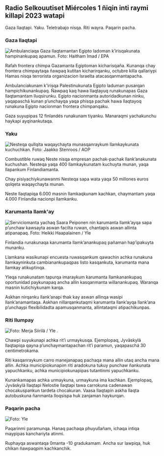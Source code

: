 ## Radio Selkouutiset Miércoles 1 ñiqin inti raymi killapi 2023 watapi

Gaza llaqtapi. Yaku. Teletrabajo nisqa. Riti wayra. Paqarin pacha.

### Gaza llaqtapi

![Ambulanciaqa Gaza llaqtamantan Egipto ladoman k’irisqakunata hampinankupaq apamun. Foto: Haitham Imad / EPA](https://qu.willakuykunapi.q_auto:eco/f_auto/fl_perdida/v1698852282/39-1194530654258b7aaf7a)

Rafah frontera chimpa Gazamanta Egiptoman kicharisqaña. Kunanqa chay frontera chimpaytaqa ñawpaq kutitan kicharirqanku, octubre killa qallariypi Hamas nisqa terrorista organizacion Israelta atacasqanmantapacha.

Ambulanciakunam k'irisqa Palestinukunata Egipto laduman pusarqan hampichikunankupaq. Ñawpaq kaq hawa llaqtayuq runakunapas Gaza llaqtamantam lluqsirunku. Egipto nacionmanta autoridadkunan ninku, yaqapaschá kunan p’unchayqa yaqa phisqa pachak hawa llaqtayoq runakuna Egipto nacionman frontera chimpanqaku.

Gaza suyupipas 12 finlandés runakunam tiyanku. Manaraqmi yachakunchu haykapi ayqinankutaqa.

### Yaku

![Nesteqa qullqita waqaychayta munasqanraykum llamkaykunata kuchuchkan. Foto: Jaakko Stenroos / AOP](https://qu.willakuykunapi.q_auto:eco/f_auto/fl_perdida/v1698838481/39-1191437653a0928a0b5b)

Combustible ruwaq Neste nisqa empresan pachak-pachak llank’anakunata kuchushan. Nesteqa yaqa 400 llamkaykunatam kuchuyta munan, yaqa llapankum Finlandiamanta.

Chay pisiyachiykunawanmi Nesteqa sapa wata yaqa 50 millones euros qolqeta waqaychayta munan.

Neste llaqtapiqa 6.000 masnin llamkaqkunam kachkan, chaymantam yaqa 4.000 Finlandia nacionpi llamkanku.

### Karumanta llamk'ay

![Serviciomanta yachaq Saara Peiponen nin karumanta llamk’ayqa sapa p’unchaw kawsayta aswan facilta ruwan, chantapis aswan allinta atipanapaq. Foto: Heikki Haapalainen / Yle](https://qu.willayq_auto:eco/f_auto/fl_perdida/v1698754242/39-11936826540ed9ea44a0)

Finlandia runakunaqa karumanta llamk’anankupaq pañaman hap’ipakuyta munanku.

Llamkana wasikunapi encuesta ruwasqankum qawachin achka runakuna llamkayninkuta cambianankupaqpas listo kasqankuta, karumanta mana llamkay atikuptinqa.

Yleqa runakunatam tapurqa imaraykum karumanta llamkanankupaq oportunidad paykunapaq ancha allin kasqanmanta willanankupaq. Waranqa masnin kutichiykunam karqa.

Askhan nirqanku llank’anapi thak kay aswan allinqa wasipi llank’anamantaqa. Askhan nillarqankutaqmi karumanta llank’ayqa llank’ana p’unchaypi flexibilidadta apamusqanmanta, allintataqmi atipachikunpas.

### Riti llumpay

![ Foto: Merja Siirilä / Yle](https://www.imagens.cdn.yle.fi/imagen/cargar/c_crop,h_2265,w_4028,x_0,y_378/ar_1.77777777777777777,c_llenado,g_uyas,h_675,w_1200/dpr_1.0/q_auto:eco/f_auto/fl_perdida/v1698853993/39-119441665423d86dff6c) .

Chawpi suyukunapi achka rit’i urmaykusqa. Ejemplopaq, Jyväskylä llaqtapiqa qayna p’unchaymantapachan rit’i paramun, yaqapaschá 30 centimetrokama.

Riti kasqanraykum carro manejanapaq pachaqa mana allin utaq ancha mana allin. Achka municipiokunapim riti aradokuna tukuy punchaw ñankunata yapuchkanku, achka municipiokunapipas tutantinmi yapuchkanku.

Kunankamapas achka urmaykuna, urmaykuna ima kachkan. Ejemplopaq, Jyväskylä llaqtapi Nelostie llaqtapi tawa carrokuna cadenawan chocakuspankun tardeta chocakuran. Vaasa llaqtapin askha llaqta autobuskuna ñanmanta lloqsispa huk zanjaman haykurqan.

### Paqarin pacha

![ Foto: Yle](https://qu.images.cdn.yle.fi/imagen/upload/c_crop,h_1080,w_1919,x_0,y_0/ar_1.77777777777777777,c_llenado,g_uyas,h_675,w_1200/dpr_1.0/q_auto:eco/f_auto/fl_perdida/v1698848166/39-119453865425d62868a1)

Paqarinmi paramunqa. Hanaq pachaqa phuyullañam, ichaqa intiqa maypipas kanchariyta atinmi.

Ruphayqa aswantaqa 0manta -10 gradukamam. Ancha sur lawpiqa, huk chikan ñawpaqpim kachkanchik.